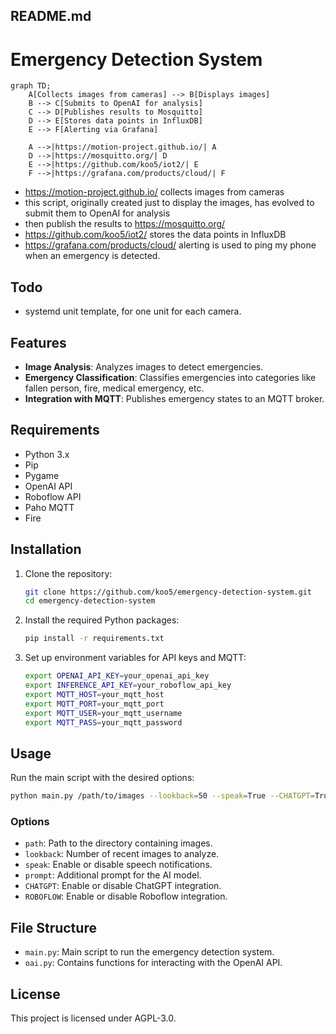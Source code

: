 ## README.md

# Emergency Detection System

```mermaid
graph TD;
    A[Collects images from cameras] --> B[Displays images]
    B --> C[Submits to OpenAI for analysis]
    C --> D[Publishes results to Mosquitto]
    D --> E[Stores data points in InfluxDB]
    E --> F[Alerting via Grafana]
    
    A -->|https://motion-project.github.io/| A
    D -->|https://mosquitto.org/| D
    E -->|https://github.com/koo5/iot2/| E
    F -->|https://grafana.com/products/cloud/| F
```

* https://motion-project.github.io/ collects images from cameras
* this script, originally created just to display the images, has evolved to submit them to OpenAI for analysis 
* then publish the results to https://mosquitto.org/
* https://github.com/koo5/iot2/ stores the data points in InfluxDB
* https://grafana.com/products/cloud/ alerting is used to ping my phone when an emergency is detected.

## Todo
* systemd unit template, for one unit for each camera.

## Features

- **Image Analysis**: Analyzes images to detect emergencies.
- **Emergency Classification**: Classifies emergencies into categories like fallen person, fire, medical emergency, etc.
- **Integration with MQTT**: Publishes emergency states to an MQTT broker.

## Requirements

- Python 3.x
- Pip
- Pygame
- OpenAI API
- Roboflow API
- Paho MQTT
- Fire

## Installation

1. Clone the repository:
    ```sh
    git clone https://github.com/koo5/emergency-detection-system.git
    cd emergency-detection-system
    ```

2. Install the required Python packages:
    ```sh
    pip install -r requirements.txt
    ```

3. Set up environment variables for API keys and MQTT:
    ```sh
    export OPENAI_API_KEY=your_openai_api_key
    export INFERENCE_API_KEY=your_roboflow_api_key
    export MQTT_HOST=your_mqtt_host
    export MQTT_PORT=your_mqtt_port
    export MQTT_USER=your_mqtt_username
    export MQTT_PASS=your_mqtt_password
    ```

## Usage

Run the main script with the desired options:
```sh
python main.py /path/to/images --lookback=50 --speak=True --CHATGPT=True
```

### Options

- `path`: Path to the directory containing images.
- `lookback`: Number of recent images to analyze.
- `speak`: Enable or disable speech notifications.
- `prompt`: Additional prompt for the AI model.
- `CHATGPT`: Enable or disable ChatGPT integration.
- `ROBOFLOW`: Enable or disable Roboflow integration.


## File Structure

- `main.py`: Main script to run the emergency detection system.
- `oai.py`: Contains functions for interacting with the OpenAI API.


## License

This project is licensed under AGPL-3.0.

